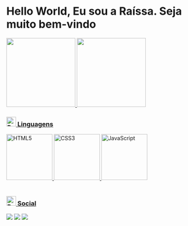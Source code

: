 # Hello World, Eu sou a Raíssa. Seja muito bem-vindo

<table>
  <a href="https://github.com/leehxd">
  <img height="180em" src="https://github-readme-stats.vercel.app/api?username=RaissaSemin&show_icons=true&theme=tokyonight&include_all_commits=true&count_private=true"/>
  <img height="180em" src="https://github-readme-stats.vercel.app/api/top-langs/?username=RaissaSemin&layout=compact&langs_count=6&theme=tokyonight"/>
    <br>
     <div>
    <h3> <img src="https://img.icons8.com/?size=100&id=37837&format=png&color=7950F2" width="25" alt="Rede Social"> Linguagens</h3>
    </div>
  <img src="https://img.icons8.com/color/2x/html-5.png" width="120" alt="HTML5">
  <img src="https://img.icons8.com/color/2x/css3.png" width="120" alt="CSS3">
  <img src="https://img.icons8.com/color/2x/javascript.png" width="120" alt="JavaScript">
</table>
    <div>
    <h3> <img src="https://img.icons8.com/?size=100&id=53372&format=png&color=7950F2" width="25" alt="Rede Social"> Social</h3>
    </div>
<div> 
  <a href="https://www.instagram.com/raii_semin/" target="_blank"><img src="https://img.shields.io/badge/-Instagram-%23E4405F?style=for-the-badge&logo=instagram&logoColor=white" target="_blank"></a>
  <a href = "mailto:raissasemin@gmail.com"><img src="https://img.shields.io/badge/-Gmail-%23333?style=for-the-badge&logo=gmail&logoColor=white" target="_blank"></a>
  <a href="https://www.linkedin.com/in/ra%C3%ADssa-semin-4386912bb/" target="_blank"><img src="https://img.shields.io/badge/-LinkedIn-%230077B5?style=for-the-badge&logo=linkedin&logoColor=white" target="_blank"></a> 
</div>
